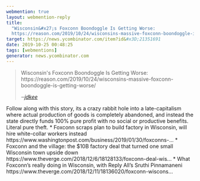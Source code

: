 ```yaml
---
webmention: true
layout: webmention-reply
title:
  "Wisconsin&#x27;s Foxconn Boondoggle Is Getting Worse:
  https://reason.com/2019/10/24/wisconsins-massive-foxconn-boondoggle-is-getting-worse/"
target: https://news.ycombinator.com/item?id&#x3D;21351691
date: 2019-10-25 00:48:25
tags: [webmentions]
generator: news.ycombinator.com
---
```


<blockquote class="p-in-reply-to h-cite external-citation">
  <p class="p-content">Wisconsin&#x27;s Foxconn Boondoggle Is Getting Worse: https://reason.com/2019/10/24/wisconsins-massive-foxconn-boondoggle-is-getting-worse/</p>
  <cite class="p-author">‒<a href="https://news.ycombinator.com/item?id&#x3D;21350837"
    rel="nofollow external noopener" target="_blank">jdkee</a>
  </cite>
</blockquote>
Follow along with this story, its a crazy rabbit hole into a late-capitalism where actual production of goods is completely abandoned, and instead the state directly funds 100% pure profit with no social or productive benefits. Literal pure theft. * Foxconn scraps plan to build factory in Wisconsin, will hire white-collar workers instead  https://www.washingtonpost.com/business/2019/01/30/foxconns-... 
* Foxconn and the village: the $10B factory deal that turned one small Wisconsin town upside down  https://www.theverge.com/2018/12/6/18128133/foxconn-deal-wis... 
* What Foxconn’s really doing in Wisconsin, with Reply All’s Sruthi Pinnamaneni  https://www.theverge.com/2018/12/11/18136020/foxconn-wiscons...
